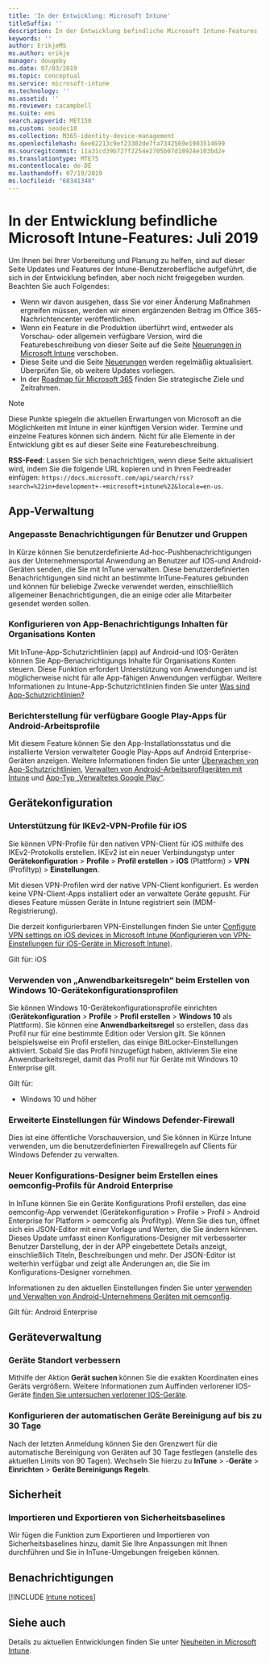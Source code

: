 ```yaml
---
title: 'In der Entwicklung: Microsoft Intune'
titleSuffix: ''
description: In der Entwicklung befindliche Microsoft Intune-Features
keywords: ''
author: ErikjeMS
ms.author: erikje
manager: dougeby
ms.date: 07/03/2019
ms.topic: conceptual
ms.service: microsoft-intune
ms.technology: ''
ms.assetid: ''
ms.reviewer: cacampbell
ms.suite: ems
search.appverid: MET150
ms.custom: seodec18
ms.collection: M365-identity-device-management
ms.openlocfilehash: 6ee62213c9ef23302de7fa7342569e1903514699
ms.sourcegitcommit: 11a31cd39b727f2254e2705b07d18924e103bd2e
ms.translationtype: MTE75
ms.contentlocale: de-DE
ms.lasthandoff: 07/19/2019
ms.locfileid: "68341348"
---
```

# <a name="in-development-for-microsoft-intune---july-2019"></a>In der Entwicklung befindliche Microsoft Intune-Features: Juli 2019

Um Ihnen bei Ihrer Vorbereitung und Planung zu helfen, sind auf dieser Seite Updates und Features der Intune-Benutzeroberfläche aufgeführt, die sich in der Entwicklung befinden, aber noch nicht freigegeben wurden. Beachten Sie auch Folgendes:

- Wenn wir davon ausgehen, dass Sie vor einer Änderung Maßnahmen ergreifen müssen, werden wir einen ergänzenden Beitrag im Office 365-Nachrichtencenter veröffentlichen.
- Wenn ein Feature in die Produktion überführt wird, entweder als Vorschau- oder allgemein verfügbare Version, wird die Featurebeschreibung von dieser Seite auf die Seite [Neuerungen in Microsoft Intune](whats-new.md) verschoben.
- Diese Seite und die Seite [Neuerungen](whats-new.md) werden regelmäßig aktualisiert. Überprüfen Sie, ob weitere Updates vorliegen.
- In der [Roadmap für Microsoft 365](https://www.microsoft.com/microsoft-365/roadmap?rtc=2&filters=EMS) finden Sie strategische Ziele und Zeitrahmen.

> [!Note]
> Diese Punkte spiegeln die aktuellen Erwartungen von Microsoft an die Möglichkeiten mit Intune in einer künftigen Version wider. Termine und einzelne Features können sich ändern. Nicht für alle Elemente in der Entwicklung gibt es auf dieser Seite eine Featurebeschreibung.

**RSS-Feed**: Lassen Sie sich benachrichtigen, wenn diese Seite aktualisiert wird, indem Sie die folgende URL kopieren und in Ihren Feedreader einfügen: `https://docs.microsoft.com/api/search/rss?search=%22in+development+-+microsoft+intune%22&locale=en-us`.

<!--
## What's coming to Intune in the Azure portal 
## What's coming to Intune apps
## Notices
-->

<!-- Common categories:  
#### App management
#### Device configuration
#### Device enrollment
#### Device management
#### Intune apps
#### Monitor and troubleshoot
#### Role-based access control
#### Security

-->
 
<!-- ***********************************************-->
## <a name="app-management"></a>App-Verwaltung


### <a name="customized-notifications-for-users-and-groups-------16766574-----"></a>Angepasste Benachrichtigungen für Benutzer und Gruppen    <!-- 16766574   -->
In Kürze können Sie benutzerdefinierte Ad-hoc-Pushbenachrichtigungen aus der Unternehmensportal Anwendung an Benutzer auf IOS-und Android-Geräten senden, die Sie mit InTune verwalten. Diese benutzerdefinierten Benachrichtigungen sind nicht an bestimmte InTune-Features gebunden und können für beliebige Zwecke verwendet werden, einschließlich allgemeiner Benachrichtigungen, die an einige oder alle Mitarbeiter gesendet werden sollen.  

### <a name="configure-app-notification-content-for-organization-accounts----2576686---"></a>Konfigurieren von App-Benachrichtigungs Inhalten für Organisations Konten <!-- 2576686 -->
Mit InTune-App-Schutzrichtlinien (app) auf Android-und IOS-Geräten können Sie App-Benachrichtigungs Inhalte für Organisations Konten steuern. Diese Funktion erfordert Unterstützung von Anwendungen und ist möglicherweise nicht für alle App-fähigen Anwendungen verfügbar. Weitere Informationen zu Intune-App-Schutzrichtlinien finden Sie unter [Was sind App-Schutzrichtlinien?](app-protection-policy.md)

### <a name="available-google-play-app-reporting-for-android-work-profiles----3041956----"></a>Berichterstellung für verfügbare Google Play-Apps für Android-Arbeitsprofile <!-- 3041956  -->
Mit diesem Feature können Sie den App-Installationsstatus und die installierte Version verwalteter Google Play-Apps auf Android Enterprise-Geräten anzeigen. Weitere Informationen finden Sie unter [Überwachen von App-Schutzrichtlinien](app-protection-policies-monitor.md), [Verwalten von Android-Arbeitsprofilgeräten mit Intune](android-enterprise-overview.md) und [App-Typ „Verwaltetes Google Play“](apps-add-android-for-work.md#managed-google-play-app-type).

<!-- ***********************************************-->
## <a name="device-configuration"></a>Gerätekonfiguration


### <a name="support-for-ikev2-vpn-profiles-for-ios----1943438---"></a>Unterstützung für IKEv2-VPN-Profile für iOS <!-- 1943438 -->
Sie können VPN-Profile für den nativen VPN-Client für iOS mithilfe des IKEv2-Protokolls erstellen. IKEv2 ist ein neuer Verbindungstyp unter **Gerätekonfiguration** > **Profile** > **Profil erstellen** > **iOS** (Plattform) > **VPN** (Profiltyp) > **Einstellungen**.

Mit diesen VPN-Profilen wird der native VPN-Client konfiguriert. Es werden keine VPN-Client-Apps installiert oder an verwaltete Geräte gepusht. Für dieses Feature müssen Geräte in Intune registriert sein (MDM-Registrierung).

Die derzeit konfigurierbaren VPN-Einstellungen finden Sie unter [Configure VPN settings on iOS devices in Microsoft Intune (Konfigurieren von VPN-Einstellungen für iOS-Geräte in Microsoft Intune)](vpn-settings-ios.md).

Gilt für: iOS

### <a name="use-applicability-rules-when-creating-windows-10-device-configuration-profiles----2549910---"></a>Verwenden von „Anwendbarkeitsregeln“ beim Erstellen von Windows 10-Gerätekonfigurationsprofilen <!-- 2549910 -->
Sie können Windows 10-Gerätekonfigurationsprofile einrichten (**Gerätekonfiguration** > **Profile** > **Profil erstellen** > **Windows 10** als Plattform). Sie können eine **Anwendbarkeitsregel** so erstellen, dass das Profil nur für eine bestimmte Edition oder Version gilt. Sie können beispielsweise ein Profil erstellen, das einige BitLocker-Einstellungen aktiviert. Sobald Sie das Profil hinzugefügt haben, aktivieren Sie eine Anwendbarkeitsregel, damit das Profil nur für Geräte mit Windows 10 Enterprise gilt.

Gilt für: 
- Windows 10 und höher

### <a name="advanced-settings-for-windows-defender-firewall-------1311949-------"></a>Erweiterte Einstellungen für Windows Defender-Firewall   <!--  1311949     -->
Dies ist eine öffentliche Vorschauversion, und Sie können in Kürze Intune verwenden, um die benutzerdefinierten Firewallregeln auf Clients für Windows Defender zu verwalten.  

### <a name="new-configuration-designer-when-creating-an-oemconfig-profile-for-android-enterprise----3712769----"></a>Neuer Konfigurations-Designer beim Erstellen eines oemconfig-Profils für Android Enterprise <!-- 3712769  -->
In InTune können Sie ein Geräte Konfigurations Profil erstellen, das eine oemconfig-App verwendet (Gerätekonfiguration > Profile > Profil > Android Enterprise for Platform > oemconfig als Profiltyp). Wenn Sie dies tun, öffnet sich ein JSON-Editor mit einer Vorlage und Werten, die Sie ändern können. Dieses Update umfasst einen Konfigurations-Designer mit verbesserter Benutzer Darstellung, der in der APP eingebettete Details anzeigt, einschließlich Titeln, Beschreibungen und mehr. Der JSON-Editor ist weiterhin verfügbar und zeigt alle Änderungen an, die Sie im Konfigurations-Designer vornehmen.

Informationen zu den aktuellen Einstellungen finden Sie unter [verwenden und Verwalten von Android-Unternehmens Geräten mit oemconfig](android-oem-configuration-overview.md).

Gilt für: Android Enterprise


<!-- ***********************************************-->
## <a name="device-management"></a>Geräteverwaltung

### <a name="improve-device-location---3855417---"></a>Geräte Standort verbessern<!-- 3855417 -->
Mithilfe der Aktion **Gerät suchen** können Sie die exakten Koordinaten eines Geräts vergrößern. Weitere Informationen zum Auffinden verlorener IOS-Geräte [finden Sie untersuchen verlorener IOS-Geräte](device-locate.md).

### <a name="configure-automatic-device-clean-up-time-limit-down-to-30-days---4231059----"></a>Konfigurieren der automatischen Geräte Bereinigung auf bis zu 30 Tage <!--4231059  -->
Nach der letzten Anmeldung können Sie den Grenzwert für die automatische Bereinigung von Geräten auf 30 Tage festlegen (anstelle des aktuellen Limits von 90 Tagen). Wechseln Sie hierzu zu **InTune** > -**Geräte** > **Einrichten** > **Geräte Bereinigungs Regeln**.


<!-- ***********************************************-->
## <a name="security"></a>Sicherheit

### <a name="import-and-export-security-baselines------3408610------------"></a>Importieren und Exportieren von Sicherheitsbaselines    <!--3408610          -->  
Wir fügen die Funktion zum Exportieren und Importieren von Sicherheitsbaselines hinzu, damit Sie Ihre Anpassungen mit Ihnen durchführen und Sie in InTune-Umgebungen freigeben können.



<!-- ***********************************************-->
## <a name="notices"></a>Benachrichtigungen

[!INCLUDE [Intune notices](./includes/intune-notices.md)]

## <a name="see-also"></a>Siehe auch
Details zu aktuellen Entwicklungen finden Sie unter [Neuheiten in Microsoft Intune](whats-new.md).


